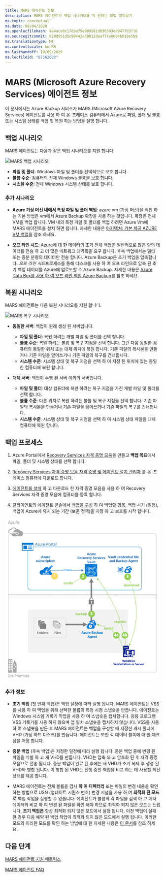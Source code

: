 ```yaml
---
title: MARS 에이전트 정보
description: MARS 에이전트가 백업 시나리오를 지 원하는 방법 알아보기
ms.topic: conceptual
ms.date: 08/04/2020
ms.openlocfilehash: 8e4ace0c17dbe75e989981db56583ed9477b3716
ms.sourcegitcommit: 829d951d5c90442a38012daaf77e86046018e5b9
ms.translationtype: MT
ms.contentlocale: ko-KR
ms.lasthandoff: 10/09/2020
ms.locfileid: "87562602"
---
```

# <a name="about-the-microsoft-azure-recovery-services-mars-agent"></a>MARS (Microsoft Azure Recovery Services) 에이전트 정보

이 문서에서는 Azure Backup 서비스가 MARS (Microsoft Azure Recovery Services) 에이전트를 사용 하 여 온-프레미스 컴퓨터에서 Azure로 파일, 폴더 및 볼륨 또는 시스템 상태를 백업 및 복원 하는 방법을 설명 합니다.

## <a name="backup-scenarios"></a>백업 시나리오

MARS 에이전트는 다음과 같은 백업 시나리오를 지원 합니다.

![MARS 백업 시나리오](./media/backup-try-azure-backup-in-10-mins/backup-scenarios.png)

- **파일 및 폴더**: Windows 파일 및 폴더를 선택적으로 보호 합니다.
- **볼륨 수준**: 컴퓨터의 전체 Windows 볼륨을 보호 합니다.
- **시스템 수준**: 전체 Windows 시스템 상태를 보호 합니다.

### <a name="additional-scenarios"></a>추가 시나리오

- **Azure 가상 머신 내에서 특정 파일 및 폴더 백업**: azure vm (가상 머신)을 백업 하는 기본 방법은 vm에서 Azure Backup 확장을 사용 하는 것입니다. 확장은 전체 VM을 백업 합니다. VM 내의 특정 파일 및 폴더를 백업 하려면 Azure Vm에 MARS 에이전트를 설치 하면 됩니다. 자세한 내용은 [아키텍처: 기본 제공 AZURE VM 백업](./backup-architecture.md#architecture-built-in-azure-vm-backup)을 참조 하세요.

- **오프 라인 시드**: Azure에 대 한 데이터의 초기 전체 백업은 일반적으로 많은 양의 데이터를 전송 하 고 더 많은 네트워크 대역폭을 요구 합니다. 후속 백업에서는 델타 또는 증분 분량의 데이터만 전송 합니다. Azure Backup은 초기 백업을 압축합니다. *오프 라인 시드*프로세스를 통해 디스크를 사용 하 여 오프 라인으로 압축 된 초기 백업 데이터를 Azure에 업로드할 수 Azure Backup. 자세한 내용은 [Azure Data Box를 사용 하 여 오프 라인 백업 Azure Backup](offline-backup-azure-data-box.md)를 참조 하세요.

## <a name="restore-scenarios"></a>복원 시나리오

MARS 에이전트는 다음 복원 시나리오를 지원 합니다.

![MARS 복구 시나리오](./media/backup-try-azure-backup-in-10-mins/restore-scenarios.png)

- **동일한 서버**: 백업이 원래 생성 된 서버입니다.
  - **파일 및 폴더**: 복원 하려는 개별 파일 및 폴더를 선택 합니다.
  - **볼륨 수준**: 복원 하려는 볼륨 및 복구 지점을 선택 합니다. 그런 다음 동일한 컴퓨터의 동일한 위치 또는 대체 위치에 복원 합니다.  기존 파일의 복사본을 만들거나 기존 파일을 덮어쓰거나 기존 파일의 복구를 건너뜁니다.
  - **시스템 수준**: 시스템 상태 및 복구 지점을 선택 하 여 지정 된 위치에 있는 동일한 컴퓨터에 복원 합니다.

- **대체 서버**: 백업이 수행 된 서버 이외의 서버입니다.
  - **파일 및 폴더**: 대상 컴퓨터에 복원 하려는 복구 지점을 가진 개별 파일 및 폴더를 선택 합니다.
  - **볼륨 수준**: 다른 위치로 복원 하려는 볼륨 및 복구 지점을 선택 합니다. 기존 파일의 복사본을 만들거나 기존 파일을 덮어쓰거나 기존 파일의 복구를 건너뜁니다.
  - **시스템 수준**: 시스템 상태 및 복구 지점을 선택 하 여 시스템 상태 파일을 대체 컴퓨터에 복원 합니다.

## <a name="backup-process"></a>백업 프로세스

1. Azure Portal에서 [Recovery Services 자격 증명 모음](install-mars-agent.md#create-a-recovery-services-vault)을 만들고 **백업 목표**에서 파일, 폴더 및 시스템 상태를 선택 합니다.
2. [Recovery Services 자격 증명 모음 자격 증명 및 에이전트 설치 관리자](./install-mars-agent.md#download-the-mars-agent) 를 온-프레미스 컴퓨터에 다운로드 합니다.

3. [에이전트를 설치](./install-mars-agent.md#install-and-register-the-agent) 하 고 다운로드 한 자격 증명 모음을 사용 하 여 Recovery Services 자격 증명 모음에 컴퓨터를 등록 합니다.
4. 클라이언트의 에이전트 콘솔에서 [백업을 구성](./backup-windows-with-mars-agent.md#create-a-backup-policy) 하 여 백업할 항목, 백업 시기 (일정), 백업이 Azure에 유지 되는 기간 (보존 정책)을 지정 하 고 보호를 시작 합니다.

![Azure Backup 에이전트 다이어그램](./media/backup-try-azure-backup-in-10-mins/backup-process.png)

### <a name="additional-information"></a>추가 정보

- **초기 백업** (첫 번째 백업)은 백업 설정에 따라 실행 됩니다.  MARS 에이전트는 VSS를 사용 하 여 백업을 위해 선택한 볼륨의 특정 시점 스냅숏을 만듭니다. 에이전트는 Windows 시스템 기록기 작업을 사용 하 여 스냅숏을 캡처합니다. 응용 프로그램 VSS 기록기를 사용 하지 않으며 앱 일치 스냅숏을 캡처하지 않습니다. VSS를 사용 하 여 스냅숏을 만든 후 MARS 에이전트는 백업을 구성할 때 지정한 캐시 폴더에 VHD (가상 하드 디스크)를 만듭니다. 에이전트는 또한 각 데이터 블록에 대 한 체크섬을 저장 합니다.

- **증분 백업** (후속 백업)은 지정한 일정에 따라 실행 됩니다. 증분 백업 중에 변경 된 파일을 식별 하 고 새 VHD를 만듭니다. VHD는 압축 되 고 암호화 된 후 자격 증명 모음으로 전송 됩니다. 증분 백업이 완료 된 후에는 새 VHD가 초기 복제 후 생성 된 VHD와 병합 됩니다. 이 병합 된 VHD는 진행 중인 백업을 비교 하는 데 사용할 최신 상태를 제공 합니다.

- MARS 에이전트는 전체 볼륨을 검사 **하 여 디렉터리** 또는 파일의 변경 내용을 확인 하는 방법으로 USN (업데이트 시퀀스 번호) 변경 저널을 사용 하 여 **최적화 된 모드로** 백업 작업을 실행할 수 있습니다. 에이전트가 볼륨의 각 파일을 검색 하 고 메타 데이터와 비교 하 여 변경 된 파일을 확인 해야 하므로 최적화 되지 않은 모드는 느립니다.  **초기 백업은** 항상 최적화 되지 않은 모드에서 실행 됩니다. 이전 백업이 실패 한 경우 다음 예약 된 백업 작업이 최적화 되지 않은 모드에서 실행 됩니다. 이러한 모드와 이러한 모드를 확인 하는 방법에 대 한 자세한 내용은 [이 문서](backup-azure-troubleshoot-slow-backup-performance-issue.md#cause-backup-job-running-in-unoptimized-mode)를 참조 하세요.

## <a name="next-steps"></a>다음 단계

[MARS 에이전트 지원 매트릭스](./backup-support-matrix-mars-agent.md)

[MARS 에이전트 FAQ](./backup-azure-file-folder-backup-faq.md)
